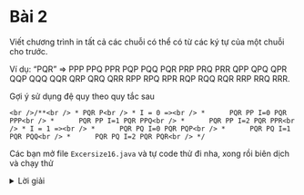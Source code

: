 # Bài 2
Viết chương trình in tất cả các chuỗi có thể có từ các ký tự của một chuỗi cho trước.

Ví dụ: “PQR” => PPP PPQ PPR PQP PQQ PQR PRP PRQ PRR QPP QPQ QPR QQP QQQ QQR QRP QRQ QRR RPP RPQ RPR RQP RQQ RQR RRP RRQ RRR. 

Gợi ý sử dụng đệ quy theo quy tắc sau

`<br />/**<br /> * PQR P<br /> * I = 0 =><br /> *      PQR PP I=0 PQR PPP<br /> *      PQR PP I=1 PQR PPQ<br /> *      PQR PP I=2 PQR PPR<br /> * I = 1 =><br /> *      PQR PQ I=0 PQR PQP<br /> *      PQR PQ I=1 PQR PQQ<br /> *      PQR PQ I=2 PQR PQR<br /> */`


Các bạn mở file `Excersize16.java` và tự code thử đi nha, xong rồi biên dịch và chạy thử

<details>
    <summary>Lời giải</summary>
    ```

        public class Excersize16 {
            public static void main(String[] args) {
                permutationWithRepeation("PQR");

            }

            private static void permutationWithRepeation(String str1) {
                System.out.println("The given string is: PQR");
                System.out.println("The permuted strings are:");
                showPermutation(str1, "");
            }

            private static void showPermutation(String str, String newStr) {
                if (newStr.length() == str.length()) {
                    System.out.println(newStr);
                    return;
                }
                for (int i = 0; i < str.length(); i++) {
                    showPermutation(str, newStr + str.charAt(i));
                }
            }

        }

    ```
</details>